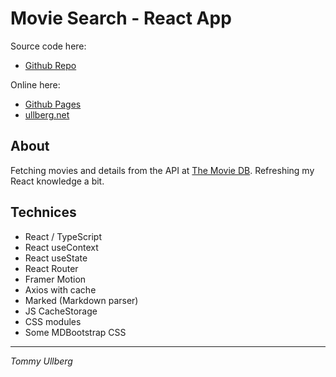 # Movie Search - React App

Source code here:

- <a href="https://github.com/tommyullberg/movie-search" target="_blank">Github Repo</a>

Online here:

- <a href="https://tommyullberg.github.io/movie-search/" target="_blank">Github Pages</a>
- <a href="http://www.ullberg.net/movie-search/" target="_blank">ullberg.net</a>

## About

Fetching movies and details from the API at [The Movie DB](https://www.themoviedb.org/).
Refreshing my React knowledge a bit.

## Technices

- React / TypeScript
- React useContext
- React useState
- React Router
- Framer Motion
- Axios with cache
- Marked (Markdown parser)
- JS CacheStorage
- CSS modules
- Some MDBootstrap CSS

--------------------------------

_Tommy Ullberg_